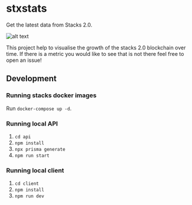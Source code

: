# stxstats

Get the latest data from Stacks 2.0.

![alt text](https://github.com/sigle/stxstats/blob/feature/number-tx-day/client/public/images/stx_stats_logo.svg?raw=true)

This project help to visualise the growth of the stacks 2.0 blockchain over time. If there is a metric you would like to see that is not there feel free to open an issue!

## Development

### Running stacks docker images

Run `docker-compose up -d`.

### Running local API

1. `cd api`
2. `npm install`
3. `npx prisma generate`
4. `npm run start`

### Running local client

1. `cd client`
2. `npm install`
3. `npm run dev`
